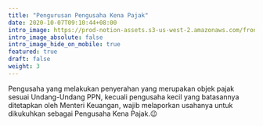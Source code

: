 ```yaml
---
title: "Pengurusan Pengusaha Kena Pajak"
date: 2020-10-07T09:10:44+08:00
intro_image: https://prod-notion-assets.s3-us-west-2.amazonaws.com/front/shared/features/drag-and-drop-v2/en-US.gif
intro_image_absolute: false
intro_image_hide_on_mobile: true
featured: true
draft: false
weight: 3
---
```

Pengusaha yang melakukan penyerahan yang merupakan objek pajak sesuai Undang-Undang PPN, kecuali pengusaha kecil yang batasannya ditetapkan oleh Menteri Keuangan, wajib melaporkan usahanya untuk dikukuhkan sebagai Pengusaha Kena Pajak.😉
